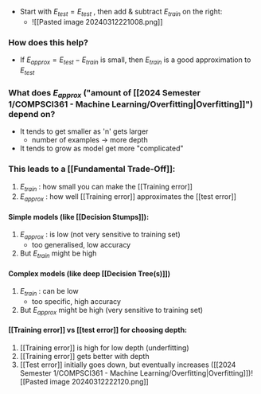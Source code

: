 - Start with $E_{test} = E_{test}$ , then add & subtract $E_{train}$ on the right:
	- ![[Pasted image 20240312221008.png]]
### How does this help?
- If $E_{approx} = E_{test}-E_{train}$ is small, then $E_{train}$ is a good approximation to $E_{test}$

### What does $E_{approx}$ ("amount of [[2024 Semester 1/COMPSCI361 - Machine Learning/Overfitting|Overfitting]]") depend on?
- It tends to get smaller as 'n' gets larger
	- number of examples $\rightarrow$ more depth
- It tends to grow as model get more "complicated"

### This leads to a [[Fundamental Trade-Off]]:
1. $E_{train}$ : how small you can make the [[Training error]] 
2. $E_{approx}$ : how well [[Training error]] approximates the [[test error]]
#### Simple models (like [[Decision Stumps]]):
1. $E_{approx}$ : is low (not very sensitive to training set)
	- too generalised, low accuracy
2. But $E_{train}$ might be high
#### Complex models (like deep [[Decision Tree(s)]])
1. $E_{train}$ : can be low
	- too specific, high accuracy
2. But $E_{approx}$ might be high (very sensitive to training set)

#### [[Training error]] vs [[test error]] for choosing depth:
1. [[Training error]] is high for low depth (underfitting)
2. [[Training error]] gets better with depth
3. [[Test error]] initially goes down, but eventually increases ([[2024 Semester 1/COMPSCI361 - Machine Learning/Overfitting|Overfitting]])![[Pasted image 20240312222120.png]]
